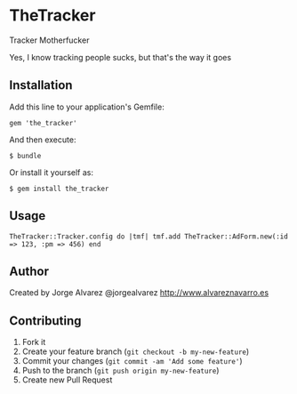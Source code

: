 # TheTracker

Tracker Motherfucker

Yes, I know tracking people sucks, but that's the way it goes

## Installation

Add this line to your application's Gemfile:

    gem 'the_tracker'

And then execute:

    $ bundle

Or install it yourself as:

    $ gem install the_tracker

## Usage

`
TheTracker::Tracker.config do |tmf|
  tmf.add TheTracker::AdForm.new(:id => 123, :pm => 456)
end
`


## Author
 Created by Jorge Alvarez
 @jorgealvarez
 http://www.alvareznavarro.es

## Contributing

1. Fork it
2. Create your feature branch (`git checkout -b my-new-feature`)
3. Commit your changes (`git commit -am 'Add some feature'`)
4. Push to the branch (`git push origin my-new-feature`)
5. Create new Pull Request
